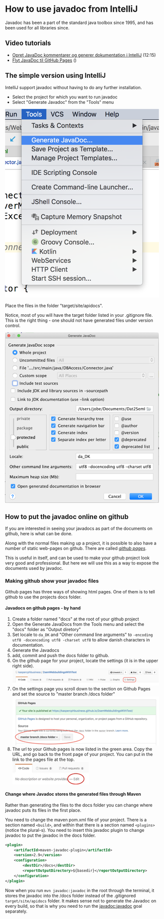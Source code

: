 # How to use javadoc from IntelliJ
Javadoc has been a part of the standard java toolbox since 1995, and has been used for all libraries since.

## Video tutorials

- [Opret JavaDoc kommentarer og generer dokumentation i IntelliJ](https://youtu.be/mG2ODoiMyxw) (12:15)
- [Flyt JavaDoc til GitHub Pages]() ()


## The simple version using IntelliJ
IntelliJ support javadoc without having to do any further installation.

- Select the project for which you want to run javadoc
- Select "Generate Javadoc" from the "Tools" menu

![Generate Javadoc](img/runjavadoc.png)

Place the files in the folder "target/site/apidocs".

Notice, most of you will have the target folder listed in your .gitignore file. This is the right thing - one should not have generated files under version control. 

![](img/javadoc_dialogue.png)


## How to put the javadoc online on github
If you are interested in seeing your javadocs as part of the documents on github, here is what can be done. 

Along with the normal files making up a project, it is possible to also have a number of static web-pages on github. There are called [_github pages_](https://pages.github.com).

This is useful in itself, and can be used to make your github project look very good and professional. But here we will use this as a way to expose the documents used by javadoc.

### Making github show your javadoc files
Github pages has three ways of showing html pages. One of them is to tell github to use the projects docs folder.

#### Javadocs on github pages - by hand

1. Create a folder named "docs" at the root of your github project
2. Open the Generate JavaDocs from the Tools menu and select the "docs" folder as "Output diretory"
3. Set locale to `da_DK` and "Other command line arguments" to `-encoding utf8 -docencoding utf8 -charset utf8` to allow danish characters in documentation.
3. Generate the Javadocs
3. add, commit and push the docs folder to github.
4. On the github page for your project, locate the settings (it is in the upper right side).<br> ![Settings](img/Settings.jpg)
5. On the settings page you scroll down to the section on Github Pages and set the source to "master branch /docs folder"<br>
![use doc folder](img/UseDocFolder.jpg)
6. The url to your Github pages is now listed in the green area. Copy the URL, and go back to the front page of your project. You can put in the link to the pages file at the top. <br>
![PagesURL](img/ProjectURL.jpg)

#### Change where Javadoc stores the generated files through Maven

Rather than generating the files to the docs folder you can change where javadoc puts its files in the first place.

You need to change the maven pom.xml file of your project. There is a section named `<build>`, and within that there is a section named `<plugins>`(notice the plural-s). You need to insert this javadoc plugin to change javadoc to put the javadoc in the docs folder.


```xml
<plugin>
	<artifactId>maven-javadoc-plugin</artifactId>
	<version>2.9</version>
	<configuration>
		<destDir>/docs</destDir>
		<reportOutputDirectory>${basedir}</reportOutputDirectory>
	</configuration>
</plugin>
```

Now when you run `mvn javadoc:javadoc` in the root through the terminal, it stores the javadoc into the /docs folder instead of the .gitignored `target/site/apidocs` folder. It makes sense not to generate the Javadoc on every build, so that is why you need to run the [javadoc:javadoc](http://maven.apache.org/plugins/maven-javadoc-plugin/javadoc-mojo.html) goal separately.

